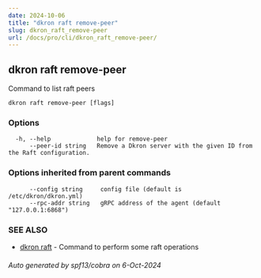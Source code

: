 ```yaml
---
date: 2024-10-06
title: "dkron raft remove-peer"
slug: dkron_raft_remove-peer
url: /docs/pro/cli/dkron_raft_remove-peer/
---
```

## dkron raft remove-peer

Command to list raft peers

```
dkron raft remove-peer [flags]
```

### Options

```
  -h, --help             help for remove-peer
      --peer-id string   Remove a Dkron server with the given ID from the Raft configuration.
```

### Options inherited from parent commands

```
      --config string     config file (default is /etc/dkron/dkron.yml)
      --rpc-addr string   gRPC address of the agent (default "127.0.0.1:6868")
```

### SEE ALSO

* [dkron raft](/docs/pro/cli/dkron_raft/)	 - Command to perform some raft operations

###### Auto generated by spf13/cobra on 6-Oct-2024
